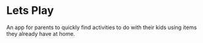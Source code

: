# Lets Play
An app for parents to quickly find activities to do with their kids using items they already have at home.
